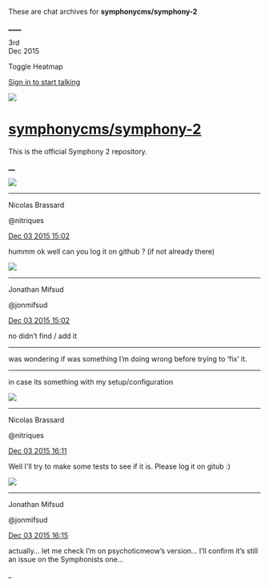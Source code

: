 These are chat archives for **symphonycms/symphony-2**

[__](/symphonycms/symphony-2/archives/2015/12/04)[__](/symphonycms/symphony-2/archives/2015/12/02)

3rd  
Dec 2015

Toggle Heatmap

[Sign in to start talking](/login?action=login&button=archive-login)

![](https://avatars-02.gitter.im/group/iv/3/57542c45c43b8c601977197e?s=48)

#  [symphonycms/symphony-2](/symphonycms/symphony-2)

This is the official Symphony 2 repository.

[ __](/orgs/symphonycms/rooms "More symphonycms rooms")

![](https://avatars1.githubusercontent.com/u/771169?v=3&s=30)

____

Nicolas Brassard

@nitriques

[Dec 03 2015
15:02](https://gitter.im/symphonycms/symphony-2?at=5660596c22df37d14f93b55c)

hummm ok well can you log it on github ? (if not already there)

![](https://avatars1.githubusercontent.com/u/859775?v=3&s=30)

____

Jonathan Mifsud

@jonmifsud

[Dec 03 2015
15:02](https://gitter.im/symphonycms/symphony-2?at=566059815993bcb005d32330)

no didn’t find / add it

____

was wondering if was something I’m doing wrong before trying to ‘fix’ it.

____

in case its something with my setup/configuration

![](https://avatars1.githubusercontent.com/u/771169?v=3&s=30)

____

Nicolas Brassard

@nitriques

[Dec 03 2015
16:11](https://gitter.im/symphonycms/symphony-2?at=566069bf10eeaf622086ea69)

Well I'll try to make some tests to see if it is. Please log it on gitub :)

![](https://avatars1.githubusercontent.com/u/859775?v=3&s=30)

____

Jonathan Mifsud

@jonmifsud

[Dec 03 2015
16:15](https://gitter.im/symphonycms/symphony-2?at=56606aa41da31ad605a8b245)

actually… let me check I’m on psychoticmeow’s version… I’ll confirm it’s still
an issue on the Symphonists one…

_

